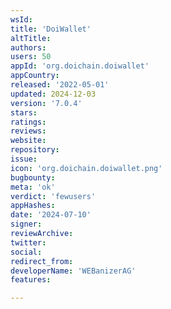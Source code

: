 ```yaml
---
wsId: 
title: 'DoiWallet'
altTitle: 
authors: 
users: 50
appId: 'org.doichain.doiwallet'
appCountry: 
released: '2022-05-01'
updated: 2024-12-03
version: '7.0.4'
stars: 
ratings: 
reviews: 
website: 
repository: 
issue: 
icon: 'org.doichain.doiwallet.png'
bugbounty: 
meta: 'ok'
verdict: 'fewusers'
appHashes: 
date: '2024-07-10'
signer: 
reviewArchive: 
twitter: 
social: 
redirect_from: 
developerName: 'WEBanizerAG'
features: 

---
```


